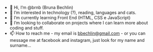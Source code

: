 - 👋 Hi, I’m @brnb (Bruna Bechlin)
- 👀 I’m interested in technology (?), reading, languages and cats.
- 🌱 I’m currently learning Front End (HTML, CSS e JavaScript)
- 💞️ I’m looking to collaborate on projects where I can learn more about coding and stuff.
- 📫 How to reach me - my email is bbechlin@gmail.com - or you can message me at facebook and instagram, just look for my name and surname...
